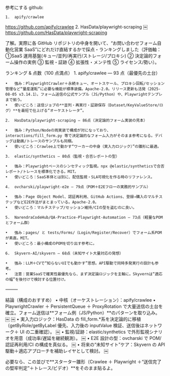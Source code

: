 参考にする github:

    1.	apify/crawlee  ￼

https://github.com/apify/crawlee 2. HasData/playwright-scraping ￼
https://github.com/HasData/playwright-scraping

了解。実際に各 GitHub リポジトリの中身を開いて、“お問い合わせフォーム自動化営業 SaaS”にどれだけ直結するかで採点・ランキングしました（評価軸：①SaaS 運用基盤(キュー/並列/再実行/ストレージ/プロキシ) ② 決定論的フォーム操作の実例 ③ 監視・証跡 ④ 拡張性・メンテ性 ⑤ ライセンス/勢い）。

ランキング & 点数（100 点満点） 1. apify/crawlee — 93 点（最優先の土台）

    •	強み：PlaywrightCrawler＋永続キュー、オートスケール、プロキシ回転/セッション管理など“量産運転”に必要な機能が標準装備。Apache-2.0。リリース更新も活発（2025-08-05 v3.14.1）。フォーム送信の公式サンプル（JS/Python）や、Playwrightテンプレまで揃う。 ￼  ￼ ￼ ￼
    •	使いどころ：送信ジョブの**並列・再実行・証跡保存（Dataset/KeyValueStore/ログ）**を最短で仕上げる“オーケストレータ”。

    2.	HasData/playwright-scraping — 86点（決定論的フォーム実装の見本）

    •	強み：Python/Nodeの両実装で構成が対になっており、interactions/fill_form.py 等で決定論的なフォーム入力がそのまま参考になる。デバッグは動画/トレースのサンプルも同梱。 ￼
    •	使いどころ：Crawlee上で動かす“ワーカーの中身（実入力ロジック）”の雛形に最適。

    3.	elastic/synthetics — 80点（監視・合否レポートの型）

    •	強み：Playwrightベースのシンセティック監視。npx @elastic/syntheticsで合否レポート/トレースを標準化できる。MIT。 ￼
    •	使いどころ：SaaS本体とは別に、配信監視・SLA可視化を作る時のリファレンス。

    4.	ovcharski/playwright-e2e — 79点（POM＋E2Eフローの実務的サンプル）

    •	強み：Page Object Model、認証再利用、GitHub Actions、登録→購入のマルチステップなどE2E作法がまとまっている。Apache-2.0。 ￼
    •	使いどころ：マルチステップ/セッション維持/CIの型を盗むのに良い。

    5.	NarendraCodeHub/QA-Practice-Playwright-Automation — 73点（軽量なPOMとフォーム群）

    •	強み：pages/ と tests/Forms/（Login/Register/Recover）でフォーム系POMが素直。MIT。 ￼
    •	使いどころ：最小構成のPOMを切り出す参考に。

    6.	Skyvern-AI/skyvern — 68点（未知サイト大量対応の発想）

    •	強み：LLM＋CVで“知らないUIでも動かす”思想。API駆動で同時多発実行の設計も参考。 ￼ ￼
    •	注意：営業SaaSで確実性最優先なら、まず決定論ロジックを主軸に。Skyvernは“適応の幅”を後付けで検討する位置付け。

⸻

結論（構成のおすすめ）
• 中核（オーケストレーション）：apify/crawlee
• PlaywrightCrawler ＋ PersistentQueue ＋ ProxyRotation で大量送信の土台を確立。フォーム送信は**フォーム例（JS/Python）**のパターンを取り込み。 ￼ ￼
• 実入力ロジック：HasData の fill_form.\*系を決定論的に移植（getByRole/getByLabel 優先、入力後の inputValue 検証、送信後はネットワーク＋ UI の二重確認）。 ￼
• 監視/証跡：elastic/synthetics で外形監視シナリオを用意（成功率/遅延を継続観測）。 ￼
• E2E 設計の型：ovcharski で POM/認証再利用/CI の構成を真似る。 ￼
• 将来の“未知サイト”ケア：Skyvern の API 駆動＋適応アプローチを補助レイヤとして検討。 ￼

必要なら、この並びで**スターター雛形（Crawlee ＋ Playwright ＋“送信完了の堅牢判定”＋トレース/ビデオ）**をそのまま貼るよ。
